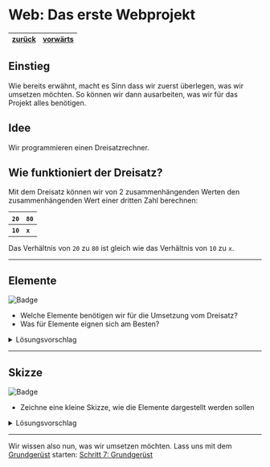 # Web: Das erste Webprojekt

| [zurück](./5-Javascript-Grundlagen.md) | [vorwärts][1] |
| --- | --- |

## Einstieg

Wie bereits erwähnt, macht es Sinn dass wir zuerst überlegen, was wir umsetzen möchten.
So können wir dann ausarbeiten, was wir für das Projekt alles benötigen.

## Idee

Wir programmieren einen Dreisatzrechner.

## Wie funktioniert der Dreisatz?

Mit dem Dreisatz können wir von 2 zusammenhängenden Werten den zusammenhängenden Wert einer dritten Zahl berechnen:

| `20` | `80` |
| --- | --- |
| **`10`** | **`x`** |

Das Verhältnis von `20` zu `80` ist gleich wie das Verhältnis von `10` zu `x`.

---

## Elemente

![Badge](https://img.shields.io/static/v1?label=Aufgabe&message=Du%20bist%20dran&color=orange)

- Welche Elemente benötigen wir für die Umsetzung vom Dreisatz?
- Was für Elemente eignen sich am Besten?

<details>
<summary>Lösungsvorschlag</summary>

- Titel: `<h1>`
- Eventuell Text für Erklärung: `<p>`
- Drei Felder für die Eingabe der drei Zahlen: `<input>`
- Ein Feld für die Lösung: `<p>` oder `<input readonly>`
- Ein Knopf, damit die Berechnung startet: `<button>`

Bei dieser Aufgabe gibt es nicht die eine Lösung. Aber immer einen Lösungsvorschlag.
</details>

---

## Skizze

![Badge](https://img.shields.io/static/v1?label=Aufgabe&message=Du%20bist%20dran&color=orange)

- Zeichne eine kleine Skizze, wie die Elemente dargestellt werden sollen

<details>
<summary>Lösungsvorschlag</summary>

![Skizze](../dreisatz/skizze.png)

Bei dieser Aufgabe gibt es nicht die eine Lösung. Aber immer einen Lösungsvorschlag.

PS: Diese Skizze habe ich mit dem Tool [app.diagrams.net](https://app.diagrams.net/) gezeichnet. 
</details>

---

Wir wissen also nun, was wir umsetzen möchten. Lass uns mit dem [Grundgerüst][1] starten: [Schritt 7: Grundgerüst][1]

[1]: 7-Grundgeruest.md
